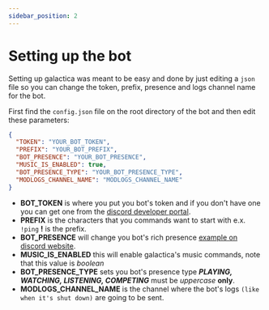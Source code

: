 ```yaml
---
sidebar_position: 2
---
```


# Setting up the bot

Setting up galactica was meant to be easy and done by just editing a `json` file so you can change the token, prefix, presence and logs channel name for the bot.

First find the `config.json` file on the root directory of the bot and then edit these parameters:
  ```json title="config.json"
  {
    "TOKEN": "YOUR_BOT_TOKEN",
    "PREFIX": "YOUR_BOT_PREFIX",
    "BOT_PRESENCE": "YOUR_BOT_PRESENCE",
    "MUSIC_IS_ENABLED": true,
    "BOT_PRESENCE_TYPE": "YOUR_BOT_PRESENCE_TYPE",
    "MODLOGS_CHANNEL_NAME": "MODLOGS_CHANNEL_NAME"
  }
  ```
  - **BOT_TOKEN** is where you put you bot's token and if you don't have one you can get one from the [discord developer portal](https://discord.com/developers/applications).
  - **PREFIX** is the characters that you commands want to start with e.x. `!ping` **!** is the prefix.
  - **BOT_PRESENCE** will change you bot's rich presence [example on discord website](https://discord.com/rich-presence).
  - **MUSIC_IS_ENABLED** this will enable galactica's music commands, note that this value is *boolean*
  - **BOT_PRESENCE_TYPE** sets you bot's presence type ***PLAYING, WATCHING, LISTENING, COMPETING*** must be *uppercase* **only**.
  - **MODLOGS_CHANNEL_NAME** is the channel where the bot's logs `(like when it's shut down)` are going to be sent.
